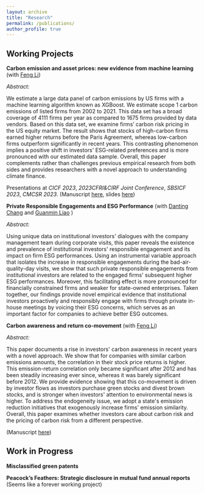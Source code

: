 ```yaml
---
layout: archive
title: "Research"
permalink: /publications/
author_profile: true
---
```


<!-- {% if author.googlescholar %}
  You can also find my articles on <u><a href="{{author.googlescholar}}">my Google Scholar profile</a>.</u>
{% endif %}

{% include base_path %}

{% for post in site.publications reversed %}
  {% include archive-single.html %}
{% endfor %} -->

Working Projects
------

**Carbon emission and asset prices: new evidence from
machine learning** (with [Feng Li](https://en.saif.sjtu.edu.cn/faculty-research/li-feng))

*Abstract:* 

We estimate a large data panel of carbon emissions by US firms with a machine learning algorithm known as XGBoost. We estimate scope 1 carbon emissions of listed firms from 2002 to 2021. This data set has a broad coverage of 4111 firms per year as compared to 1675 firms provided by data vendors. Based on this data set, we examine firms’ carbon risk pricing in the US equity market. The result shows that stocks of high-carbon firms earned higher returns before the Paris Agreement, whereas low-carbon firms outperform significantly in recent years. This contrasting phenomenon implies a positive shift in investors' ESG-related preferences and is more pronounced with our estimated data sample. Overall, this paper complements rather than challenges previous empirical research from both sides and provides researchers with a novel approach to understanding climate finance. 

Presentations at *CICF 2023*, *2023CFRI&CIRF Joint Conference*, *SBSICF 2023*, *CMCSR 2023*. (Manuscript [here](https://github.com/thegreenflamingo/academicpages.github.io/blob/master/_publications/carbon.pdf), slides [here](https://github.com/thegreenflamingo/academicpages.github.io/blob/master/_publications/carbon_emission_pre.pdf))




**Private Responsible Engagements and ESG Performance** (with [Danting Chang](https://www.glxy.sdu.edu.cn/info/1091/5914.htm) and [Guanmin Liao](https://en.rmbs.ruc.edu.cn/Faculty/Faculty/allTeacher/22dbcf0d34ad4157bedd814af4b5e70f.htm) )

*Abstract:* 

Using unique data on institutional investors' dialogues with the company management team during corporate visits, this paper reveals the existence and prevalence of institutional investors' responsible engagement and its impact on firm ESG performances. Using an instrumental variable approach that isolates the increase in responsible engagements during the bad-air-quality-day visits, we show that such private responsible engagements from institutional investors are related to the engaged firms' subsequent higher ESG performances. Moreover, this facilitating effect is more pronounced for financially constrained firms and weaker for state-owned enterprises. Taken together, our findings provide novel empirical evidence that institutional investors proactively and responsibly engage with firms through private in-house meetings by voicing their ESG concerns, which serves as an important factor for companies to achieve better ESG outcomes. 

<!---(Manuscript [here](https://github.com/thegreenflamingo/academicpages.github.io/blob/master/_publications/rspengg.pdf))-->



**Carbon awareness and return co-movement** (with [Feng Li](https://en.saif.sjtu.edu.cn/faculty-research/li-feng))

*Abstract:* 

This paper documents a rise in investors' carbon awareness in recent years with a novel approach. We show that for companies with similar carbon emissions amounts, the correlation in their stock price returns is higher. This emission-return correlation only became significant after 2012 and has been steadily increasing ever since, whereas it was barely significant before 2012. We provide evidence showing that this co-movement is driven by investor flows as investors purchase green stocks and divest brown stocks, and is stronger when investors' attention to environmental news is higher. To address the endogeneity issue, we adopt a state's emission reduction initiatives that exogenously increase firms' emission similarity. Overall, this paper examines whether investors care about carbon risk and the pricing of carbon risk from a different perspective. 

(Manuscript [here](https://github.com/thegreenflamingo/academicpages.github.io/blob/master/_publications/carbonawareness.pdf))






Work in Progress
------

**Misclassified green patents** 

<!---*Some non-green patents are misclassified as green patents (type II error), whereas some other green patents are misclassified to be non-green (type I error).*-->

**Peacock’s Feathers: Strategic disclosure in mutual fund annual reports** (Seems like a forever working project)

<!---*Fund managers with good past performance tend to differentiate themselves by reporting differently, so as to distinguish their superior investing skills.*-->








